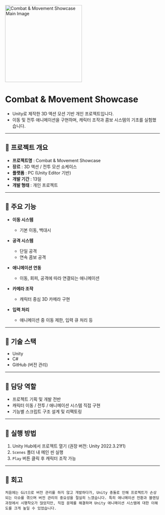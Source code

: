 
<img src="https://github.com/user-attachments/assets/de48e5e6-e623-48b6-bdb4-05dba364e520" alt="Combat & Movement Showcase Main Image" width="250"/>



# Combat & Movement Showcase

- Unity로 제작한 3D 액션 모션 기반 개인 프로젝트입니다.  
- 이동 및 전투 애니메이션을 구현하며, 캐릭터 조작과 콤보 시스템의 기초를 실험했습니다.

---

## 🔹 프로젝트 개요

- **프로젝트명** : Combat & Movement Showcase  
- **장르** : 3D 액션 / 전투 모션 쇼케이스  
- **플랫폼** : PC (Unity Editor 기반)  
- **개발 기간** : 13일  
- **개발 형태** : 개인 프로젝트  

---

## 🔹 주요 기능

- **이동 시스템**  
  - 기본 이동, 백대시

- **공격 시스템**  
  - 단일 공격  
  - 연속 콤보 공격

- **애니메이션 연동**  
  - 이동, 회피, 공격에 따라 연결되는 애니메이션

- **카메라 조작**  
  - 캐릭터 중심 3D 카메라 구현

- **입력 처리**  
  - 애니메이션 중 이동 제한, 입력 큐 처리 등

---

## 🔹 기술 스택

- Unity  
- C#  
- GitHub (버전 관리)

---

## 🔹 담당 역할

- 프로젝트 기획 및 개발 전반  
- 캐릭터 이동 / 전투 / 애니메이션 시스템 직접 구현  
- 기능별 스크립트 구조 설계 및 리팩토링  

---

## 🔹 실행 방법

1. Unity Hub에서 프로젝트 열기 (권장 버전: Unity 2022.3.21f1)  
2. `Scenes` 폴더 내 메인 씬 실행  
3. `Play` 버튼 클릭 후 캐릭터 조작 가능  

---

## 🔹 회고

`처음에는 Git으로 버전 관리를 하지 않고 개발하다가,
 Unity 충돌로 인해 프로젝트가 손상되는 이슈를 겪으며 버전 관리의 중요성을 절실히 느꼈습니다.
 특히 애니메이션 전환과 블렌딩 과정에서 시행착오가 많았지만,
 직접 문제를 해결하며 Unity 애니메이션 시스템에 대한 이해도를 크게 높일 수 있었습니다.`
